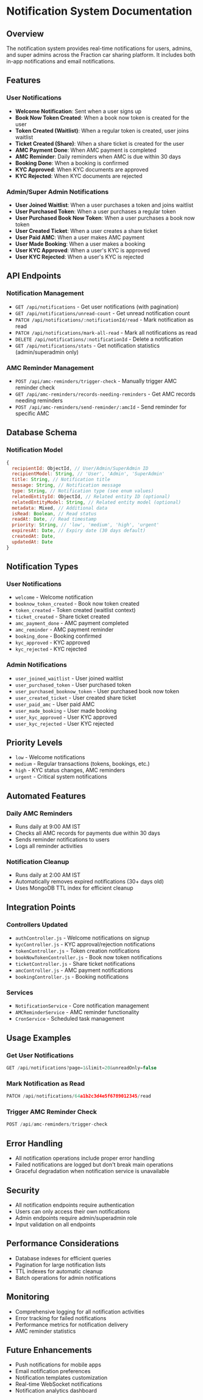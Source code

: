 # Notification System Documentation

## Overview
The notification system provides real-time notifications for users, admins, and super admins across the Fraction car sharing platform. It includes both in-app notifications and email notifications.

## Features

### User Notifications
- **Welcome Notification**: Sent when a user signs up
- **Book Now Token Created**: When a book now token is created for the user
- **Token Created (Waitlist)**: When a regular token is created, user joins waitlist
- **Ticket Created (Share)**: When a share ticket is created for the user
- **AMC Payment Done**: When AMC payment is completed
- **AMC Reminder**: Daily reminders when AMC is due within 30 days
- **Booking Done**: When a booking is confirmed
- **KYC Approved**: When KYC documents are approved
- **KYC Rejected**: When KYC documents are rejected

### Admin/Super Admin Notifications
- **User Joined Waitlist**: When a user purchases a token and joins waitlist
- **User Purchased Token**: When a user purchases a regular token
- **User Purchased Book Now Token**: When a user purchases a book now token
- **User Created Ticket**: When a user creates a share ticket
- **User Paid AMC**: When a user makes AMC payment
- **User Made Booking**: When a user makes a booking
- **User KYC Approved**: When a user's KYC is approved
- **User KYC Rejected**: When a user's KYC is rejected

## API Endpoints

### Notification Management
- `GET /api/notifications` - Get user notifications (with pagination)
- `GET /api/notifications/unread-count` - Get unread notification count
- `PATCH /api/notifications/:notificationId/read` - Mark notification as read
- `PATCH /api/notifications/mark-all-read` - Mark all notifications as read
- `DELETE /api/notifications/:notificationId` - Delete a notification
- `GET /api/notifications/stats` - Get notification statistics (admin/superadmin only)

### AMC Reminder Management
- `POST /api/amc-reminders/trigger-check` - Manually trigger AMC reminder check
- `GET /api/amc-reminders/records-needing-reminders` - Get AMC records needing reminders
- `POST /api/amc-reminders/send-reminder/:amcId` - Send reminder for specific AMC

## Database Schema

### Notification Model
```javascript
{
  recipientId: ObjectId, // User/Admin/SuperAdmin ID
  recipientModel: String, // 'User', 'Admin', 'SuperAdmin'
  title: String, // Notification title
  message: String, // Notification message
  type: String, // Notification type (see enum values)
  relatedEntityId: ObjectId, // Related entity ID (optional)
  relatedEntityModel: String, // Related entity model (optional)
  metadata: Mixed, // Additional data
  isRead: Boolean, // Read status
  readAt: Date, // Read timestamp
  priority: String, // 'low', 'medium', 'high', 'urgent'
  expiresAt: Date, // Expiry date (30 days default)
  createdAt: Date,
  updatedAt: Date
}
```

## Notification Types

### User Notifications
- `welcome` - Welcome notification
- `booknow_token_created` - Book now token created
- `token_created` - Token created (waitlist context)
- `ticket_created` - Share ticket created
- `amc_payment_done` - AMC payment completed
- `amc_reminder` - AMC payment reminder
- `booking_done` - Booking confirmed
- `kyc_approved` - KYC approved
- `kyc_rejected` - KYC rejected

### Admin Notifications
- `user_joined_waitlist` - User joined waitlist
- `user_purchased_token` - User purchased token
- `user_purchased_booknow_token` - User purchased book now token
- `user_created_ticket` - User created share ticket
- `user_paid_amc` - User paid AMC
- `user_made_booking` - User made booking
- `user_kyc_approved` - User KYC approved
- `user_kyc_rejected` - User KYC rejected

## Priority Levels
- `low` - Welcome notifications
- `medium` - Regular transactions (tokens, bookings, etc.)
- `high` - KYC status changes, AMC reminders
- `urgent` - Critical system notifications

## Automated Features

### Daily AMC Reminders
- Runs daily at 9:00 AM IST
- Checks all AMC records for payments due within 30 days
- Sends reminder notifications to users
- Logs all reminder activities

### Notification Cleanup
- Runs daily at 2:00 AM IST
- Automatically removes expired notifications (30+ days old)
- Uses MongoDB TTL index for efficient cleanup

## Integration Points

### Controllers Updated
- `authController.js` - Welcome notifications on signup
- `kycController.js` - KYC approval/rejection notifications
- `tokenController.js` - Token creation notifications
- `bookNowTokenController.js` - Book now token notifications
- `ticketController.js` - Share ticket notifications
- `amcController.js` - AMC payment notifications
- `bookingController.js` - Booking notifications

### Services
- `NotificationService` - Core notification management
- `AMCReminderService` - AMC reminder functionality
- `CronService` - Scheduled task management

## Usage Examples

### Get User Notifications
```javascript
GET /api/notifications?page=1&limit=20&unreadOnly=false
```

### Mark Notification as Read
```javascript
PATCH /api/notifications/64a1b2c3d4e5f6789012345/read
```

### Trigger AMC Reminder Check
```javascript
POST /api/amc-reminders/trigger-check
```

## Error Handling
- All notification operations include proper error handling
- Failed notifications are logged but don't break main operations
- Graceful degradation when notification service is unavailable

## Security
- All notification endpoints require authentication
- Users can only access their own notifications
- Admin endpoints require admin/superadmin role
- Input validation on all endpoints

## Performance Considerations
- Database indexes for efficient queries
- Pagination for large notification lists
- TTL indexes for automatic cleanup
- Batch operations for admin notifications

## Monitoring
- Comprehensive logging for all notification activities
- Error tracking for failed notifications
- Performance metrics for notification delivery
- AMC reminder statistics

## Future Enhancements
- Push notifications for mobile apps
- Email notification preferences
- Notification templates customization
- Real-time WebSocket notifications
- Notification analytics dashboard
